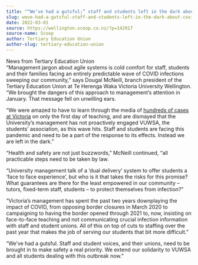 ```yaml
---
title: "“We’ve had a gutsful;” staff and students left in the dark about covid outbreak at VUW"
slug: weve-had-a-gutsful-staff-and-students-left-in-the-dark-about-covid-outbreak-at-vuw
date: 2022-03-01
source: https://wellington.scoop.co.nz/?p=142917
source-name: Scoop
author: Tertiary Education Union
author-slug: tertiary-education-union
---
```

<p>News from Tertiary Education Union<br>
“Management jargon about agile systems is cold comfort for staff, students and their families facing an entirely predictable wave of COVID infections sweeping our community,” says Dougal McNeill, branch president of the Tertiary Education Union at Te Herenga Waka Victoria University Wellington. “We brought the dangers of this approach to management’s attention in January. That message fell on unwilling ears. <span id="more-142917"></span></p>

<p>“We were amazed to have to learn through the media of <a href="https://www.stuff.co.nz/dominion-post/news/wellington/127904894/648-covid-cases-in-victoria-university-wellington-halls">hundreds of cases at Victoria</a> on only the first day of teaching, and are dismayed that the University’s management has not proactively engaged VUWSA, the students’ association, as this wave hits. Staff and students are facing this pandemic and need to be a part of the response to its effects. Instead we are left in the dark.”</p>

<p>“Health and safety are not just buzzwords,” McNeill continued, “all practicable steps need to be taken by law. </p>

<p>“University management talk of a ‘dual delivery’ system to offer students a ‘face to face experience’, but who is it that takes the risks for this promise? What guarantees are there for the least empowered in our community – tutors, fixed-term staff, students – to protect themselves from infection?”</p>

<p>“Victoria’s management has spent the past two years downplaying the impact of COVID, from opposing border closures in March 2020 to campaigning to having the border opened through 2021 to, now, insisting on face-to-face teaching and not communicating crucial infection information with staff and student unions. All of this on top of cuts to staffing over the past year that makes the job of serving our students that bit more difficult.”</p>

<p>“We’ve had a gutsful. Staff and student voices, and their unions, need to be brought in to make safety a real priority. We extend our solidarity to VUWSA and all students dealing with this outbreak now.”</p>